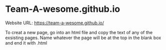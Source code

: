 # Team-A-wesome.github.io
Website URL: https://team-a-wesome.github.io/

To creat a new page, go into an html file and copy the text of any of the exsisting pages. Name whatever the page will be at the top in the blank box and end it with .html
